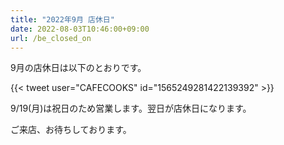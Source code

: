 ```yaml
---
title: "2022年9月 店休日"
date: 2022-08-03T10:46:00+09:00
url: /be_closed_on
---
```


9月の店休日は以下のとおりです。

{{< tweet user="CAFECOOKS" id="1565249281422139392" >}}

9/19(月)は祝日のため営業します。翌日が店休日になります。

ご来店、お待ちしております。
